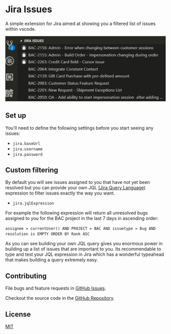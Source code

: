 # Jira Issues

A simple extension for Jira aimed at showing you a filtered list of issues within vscode.

![Jira Issues in Action](assets/in_action.gif)

## Set up

You'll need to define the following settings before you start seeing any issues:

- `jira.baseUrl`
- `jira.username`
- `jira.password`

## Custom filtering
By default you will see issues assigned to you that have not yet been resolved but you can provide your own JQL [(Jira Query Language)](https://confluence.atlassian.com/jirasoftwarecloud/advanced-searching-764478330.html) expression to filter issues exactly the way you want.

- `jira.jqlExpression`

For example the following expression will return all unresolved bugs assigned to you for the BAC project in the last 7 days in ascending order:

`assignee = currentUser() AND PROJECT = BAC AND issuetype = Bug AND resolution is EMPTY ORDER BY Rank ASC`

As you can see building your own JQL query gives you enormous power in building up a list of issues that are important to you. Its recommendable to type and test your JQL expression in Jira which has a wonderful typeahead that makes building a query extremely easy.

## Contributing

File bugs and feature requests in [GitHub Issues](https://github.com/crhistianramirez/jiraIssues/issues).

Checkout the source code in the [GitHub Repository](https://github.com/crhistianramirez/jiraIssues).

## License
[MIT](./License.md)